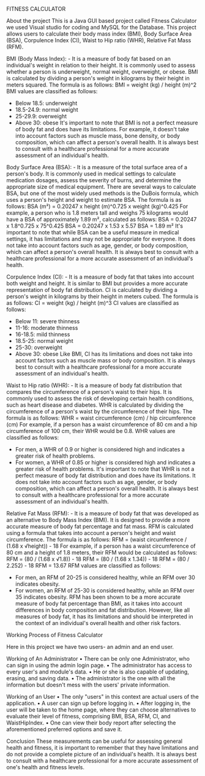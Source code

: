 FITNESS CALCULATOR

About the project
This is a Java GUI based project called Fitness Calculator we used Visual studio for coding and MySQL for the Database. This project allows users to calculate their body mass index (BMI), Body Surface Area (BSA), Corpulence Index (CI), Waist to Hip ratio (WHR), Relative Fat Mass (RFM). 

BMI (Body Mass Index): - It is a measure of body fat based on an individual's weight in relation to their height. It is commonly used to assess whether a person is underweight, normal weight, overweight, or obese. 
BMI is calculated by dividing a person's weight in kilograms by their height in meters squared. The formula is as follows:
BMI = weight (kg) / height (m)^2
BMI values are classified as follows:
- Below 18.5: underweight
- 18.5-24.9: normal weight
- 25-29.9: overweight
- Above 30: obese
It's important to note that BMI is not a perfect measure of body fat and does have its limitations. For example, it doesn't take into account factors such as muscle mass, bone density, or body composition, which can affect a person's overall health. It is always best to consult with a healthcare professional for a more accurate assessment of an individual's health.

Body Surface Area (BSA): - It is a measure of the total surface area of a person's body. It is commonly used in medical settings to calculate medication dosages, assess the severity of burns, and determine the appropriate size of medical equipment. There are several ways to calculate BSA, but one of the most widely used methods is the DuBois formula, which uses a person's height and weight to estimate BSA. The formula is as follows:
BSA (m²) = 0.20247 x height (m)^0.725 x weight (kg)^0.425
For example, a person who is 1.8 meters tall and weighs 75 kilograms would have a BSA of approximately 1.89 m², calculated as follows:
BSA = 0.20247 x 1.8^0.725 x 75^0.425
BSA = 0.20247 x 1.53 x 5.57
BSA = 1.89 m²
It's important to note that while BSA can be a useful measure in medical settings, it has limitations and may not be appropriate for everyone. It does not take into account factors such as age, gender, or body composition, which can affect a person's overall health. It is always best to consult with a healthcare professional for a more accurate assessment of an individual's health.

Corpulence Index (CI): - It is a measure of body fat that takes into account both weight and height. It is similar to BMI but provides a more accurate representation of body fat distribution.  CI is calculated by dividing a person's weight in kilograms by their height in meters cubed. The formula is as follows:
CI = weight (kg) / height (m)^3
CI values are classified as follows:
- Below 11: severe thinness
- 11-16: moderate thinness
- 16-18.5: mild thinness
- 18.5-25: normal weight
- 25-30: overweight
- Above 30: obese
Like BMI, CI has its limitations and does not take into account factors such as muscle mass or body composition. It is always best to consult with a healthcare professional for a more accurate assessment of an individual's health.

Waist to Hip ratio (WHR): - It is a measure of body fat distribution that compares the circumference of a person's waist to their hips. It is commonly used to assess the risk of developing certain health conditions, such as heart disease and diabetes. WHR is calculated by dividing the circumference of a person's waist by the circumference of their hips. The formula is as follows:
WHR = waist circumference (cm) / hip circumference (cm)
For example, if a person has a waist circumference of 80 cm and a hip circumference of 100 cm, their WHR would be 0.8.
WHR values are classified as follows:
- For men, a WHR of 0.9 or higher is considered high and indicates a greater risk of health problems.
- For women, a WHR of 0.85 or higher is considered high and indicates a greater risk of health problems.
It's important to note that WHR is not a perfect measure of body fat distribution and does have its limitations. It does not take into account factors such as age, gender, or body composition, which can affect a person's overall health. It is always best to consult with a healthcare professional for a more accurate assessment of an individual's health.


Relative Fat Mass (RFM): - It is a measure of body fat that was developed as an alternative to Body Mass Index (BMI). It is designed to provide a more accurate measure of body fat percentage and fat mass. RFM is calculated using a formula that takes into account a person's height and waist circumference. The formula is as follows:
RFM = (waist circumference / (1.68 x √height)) - 18
For example, if a person has a waist circumference of 80 cm and a height of 1.8 meters, their RFM would be calculated as follows:
RFM = (80 / (1.68 x √1.8)) - 18
RFM = (80 / (1.68 x 1.34)) - 18
RFM = (80 / 2.252) - 18
RFM = 13.67
RFM values are classified as follows:
- For men, an RFM of 20-25 is considered healthy, while an RFM over 30 indicates obesity.
- For women, an RFM of 25-30 is considered healthy, while an RFM over 35 indicates obesity.
RFM has been shown to be a more accurate measure of body fat percentage than BMI, as it takes into account differences in body composition and fat distribution. However, like all measures of body fat, it has its limitations and should be interpreted in the context of an individual's overall health and other risk factors.

Working Process of Fitness Calculator

Here in this project we have two users- an admin and an end user. 

Working of An Administrator
• There can be only one Administrator, who can sign in using the admin login page. • The administrator has access to every user's and module's data. • He or she is also capable of updating, erasing, and saving data. • The administrator is the one with all the information but doesn't mess with the users' private information. 

Working of an User
• The only "users" in this context are actual users of the application.
• A user can sign up before logging in. 
• After logging in, the user will be taken to the home page, where they can choose alternatives to evaluate their level of fitness, comprising BMI, BSA, RFM, CI, and WaistHipIndex. 
• One can view their body report after selecting the aforementioned preferred options and save it.  


Conclusion
These measurements can be useful for assessing general health and fitness, it is important to remember that they have limitations and do not provide a complete picture of an individual's health. It is always best to consult with a healthcare professional for a more accurate assessment of one's health and fitness levels.  
